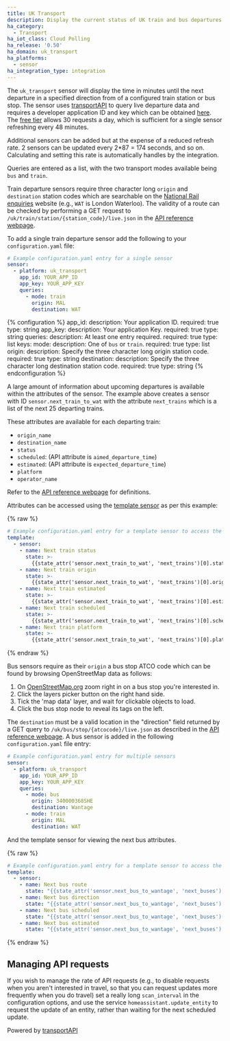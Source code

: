 ```yaml
---
title: UK Transport
description: Display the current status of UK train and bus departures.
ha_category:
  - Transport
ha_iot_class: Cloud Polling
ha_release: '0.50'
ha_domain: uk_transport
ha_platforms:
  - sensor
ha_integration_type: integration
---
```


The `uk_transport` sensor will display the time in minutes until the next departure in a specified direction from of a configured train station or bus stop. The sensor uses [transportAPI](https://www.transportapi.com/) to query live departure data and requires a developer application ID and key which can be obtained [here](https://developer.transportapi.com/). The [free tier]([https://www.transportapi.com/benefits/](https://www.transportapi.com/blog/2022/08/introducing-the-home-use-plan-for-transportapi/)) allows 30 requests a day, which is sufficient for a single sensor refreshing every 48 minutes.

<div class='note warning'>

Additional sensors can be added but at the expense of a reduced refresh rate. 2 sensors can be updated every 2*87 = 174 seconds, and so on. Calculating and setting this rate is automatically handles by the integration.

</div>

Queries are entered as a list, with the two transport modes available being `bus` and `train`.

Train departure sensors require three character long `origin` and `destination` station codes which are searchable on the [National Rail enquiries](https://www.nationalrail.co.uk/times_fares/ldb.aspx) website (e.g., `WAT` is London Waterloo). The validity of a route can be checked by performing a GET request to `/uk/train/station/{station_code}/live.json` in the [API reference webpage](https://developer.transportapi.com/docs?raml=https://transportapi.com/v3/raml/transportapi.raml#request_uk_train_station_station_code_live_json).

To add a single train departure sensor add the following to your `configuration.yaml` file:

```yaml
# Example configuration.yaml entry for a single sensor
sensor:
  - platform: uk_transport
    app_id: YOUR_APP_ID
    app_key: YOUR_APP_KEY
    queries:
      - mode: train
        origin: MAL
        destination: WAT
```

{% configuration %}
app_id:
  description: Your application ID.
  required: true
  type: string
app_key:
  description: Your application Key.
  required: true
  type: string
queries:
  description: At least one entry required.
  required: true
  type: list
  keys:
    mode:
      description: One of `bus` or `train`.
      required: true
      type: list
    origin:
      description: Specify the three character long origin station code.
      required: true
      type: string
    destination:
      description: Specify the three character long destination station code.
      required: true
      type: string
{% endconfiguration %}

A large amount of information about upcoming departures is available within the attributes of the sensor. The example above creates a sensor with ID `sensor.next_train_to_wat` with the attribute `next_trains` which is a list of the next 25 departing trains.

These attributes are available for each departing train:

- `origin_name`
- `destination_name`
- `status`
- `scheduled`: (API attribute is `aimed_departure_time`)
- `estimated`: (API attribute is `expected_departure_time`)
- `platform`
- `operator_name`

Refer to the [API reference webpage](https://developer.transportapi.com/docs?raml=https://transportapi.com/v3/raml/transportapi.raml##request_uk_train_station_station_code_live_json) for definitions.

Attributes can be accessed using the [template sensor](/integrations/template) as per this example:

{% raw %}

```yaml
# Example configuration.yaml entry for a template sensor to access the attributes of the next departing train.
template:
  - sensor:
    - name: Next train status
      state: >- 
        {{state_attr('sensor.next_train_to_wat', 'next_trains')[0].status}}
    - name: Next train origin
      state: >-
        {{state_attr('sensor.next_train_to_wat', 'next_trains')[0].origin_name}}
    - name: Next train estimated
      state: >- 
        {{state_attr('sensor.next_train_to_wat', 'next_trains')[0].estimated}}
    - name: Next train scheduled
      state: >-
        {{state_attr('sensor.next_train_to_wat', 'next_trains')[0].scheduled}}
    - name: Next train platform
      state: >-
        {{state_attr('sensor.next_train_to_wat', 'next_trains')[0].platform}}
```

{% endraw %}

Bus sensors require as their `origin` a bus stop ATCO code which can be found by browsing OpenStreetMap data as
follows:

1. On [OpenStreetMap.org](https://www.openstreetmap.org/) zoom right in on a bus stop you're interested in.
2. Click the layers picker button on the right hand side.
3. Tick the 'map data' layer, and wait for clickable objects to load.
4. Click the bus stop node to reveal its tags on the left.

The `destination` must be a valid location in the "direction" field returned by a GET query to `/uk/bus/stop/{atcocode}/live.json` as described in the [API reference webpage](https://developer.transportapi.com/docs?raml=https://transportapi.com/v3/raml/transportapi.raml##bus_information). A bus sensor is added in the following `configuration.yaml` file entry:

```yaml
# Example configuration.yaml entry for multiple sensors
sensor:
  - platform: uk_transport
    app_id: YOUR_APP_ID
    app_key: YOUR_APP_KEY
    queries:
      - mode: bus
        origin: 340000368SHE
        destination: Wantage
      - mode: train
        origin: MAL
        destination: WAT
```

And the template sensor for viewing the next bus attributes.

{% raw %}

```yaml
# Example configuration.yaml entry for a template sensor to access the attributes of the next departing bus.
template:
  - sensor:
    - name: Next bus route
      state: "{{state_attr('sensor.next_bus_to_wantage', 'next_buses')[0].route}}"
    - name: Next bus direction
      state: "{{state_attr('sensor.next_bus_to_wantage', 'next_buses')[0].direction}}"
    - name: Next bus scheduled
      state: "{{state_attr('sensor.next_bus_to_wantage', 'next_buses')[0].scheduled}}"
    - name: Next bus estimated
      state: "{{state_attr('sensor.next_bus_to_wantage', 'next_buses')[0].estimated}}"
```

{% endraw %}

## Managing API requests

If you wish to manage the rate of API requests (e.g., to disable requests when you aren't interested in travel, so that you can request updates more frequently when you do travel) set a really long `scan_interval` in the configuration options, and use the service `homeassistant.update_entity` to request the update of an entity, rather than waiting for the next scheduled update.

Powered by [transportAPI](https://www.transportapi.com/)
